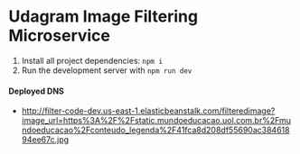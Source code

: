 # Udagram Image Filtering Microservice

1. Install all project dependencies: `npm i`
2. Run the development server with `npm run dev`

#### Deployed DNS 

- http://filter-code-dev.us-east-1.elasticbeanstalk.com/filteredimage?image_url=https%3A%2F%2Fstatic.mundoeducacao.uol.com.br%2Fmundoeducacao%2Fconteudo_legenda%2F41fca8d208df55690ac38461894ee67c.jpg
